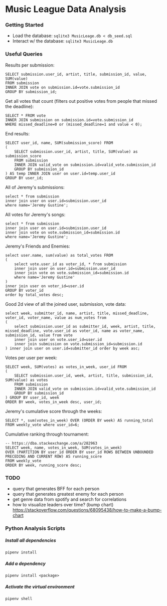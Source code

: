 # Music League Data Analysis

### Getting Started

- Load the database: `sqlite3 MusicLeage.db < db_seed.sql`
- Interact w/ the database: `sqlite3 MusicLeage.db`


### Useful Queries

Results per submission:
```
SELECT submission.user_id, artist, title, submission_id, value, SUM(value)
FROM submission
INNER JOIN vote on submission.id=vote.submission_id
GROUP BY submission_id;
```

Get all votes that count (filters out positive votes from people that missed the deadline):
```
SELECT * FROM vote
INNER JOIN submission on submission.id=vote.submission_id
WHERE missed_deadline=0 or (missed_deadline=1 and value < 0);
```

End results:
```
SELECT user_id, name, SUM(submission_score) FROM
(
	SELECT submission.user_id, artist, title, SUM(value) as submission_score
	FROM submission
	INNER JOIN valid_vote on submission.id=valid_vote.submission_id
	GROUP BY submission_id
) AS temp INNER JOIN user on user.id=temp.user_id
GROUP BY user_id;
```

All of Jeremy's submissions:
```
select * from submission
inner join user on user.id=submission.user_id
where name='Jeremy Gustine';
```

All votes for Jeremy's songs:
```
select * from submission
inner join user on user.id=submission.user_id
inner join vote on vote.submission_id=submission.id
where name='Jeremy Gustine';
```

Jeremy's Friends and Enemies:
```
select user.name, sum(value) as total_votes FROM
(
	select vote.user_id as voter_id, * from submission
	inner join user on user.id=submission.user_id
	inner join vote on vote.submission_id=submission.id
	where name='Jeremy Gustine'
)
inner join user on voter_id=user.id
GROUP BY voter_id
order by total_votes desc;
```

Good 2d view of all the joined user, submission, vote data:
```
select week, submitter_id, name, artist, title, missed_deadline, voter_id, voter_name, value as num_votes from 
(
	select submission.user_id as submitter_id, week, artist, title, missed_deadline, vote.user_id as voter_id, name as voter_name, submission_id, value from vote
	inner join user on vote.user_id=user.id
	inner join submission on vote.submission_id=submission.id
) inner join user on user.id=submitter_id order by week asc;
```

Votes per user per week:
```
SELECT week, SUM(votes) as votes_in_week, user_id FROM
(
    SELECT submission.user_id, week, artist, title, submission_id, SUM(value) as votes
    FROM submission
    INNER JOIN valid_vote on submission.id=valid_vote.submission_id
    GROUP BY submission_id
) GROUP BY user_id, week
ORDER BY week, votes_in_week desc, user_id;
```

Jeremy's cumulative score through the weeks:
```
SELECT *, sum(votes_in_week) OVER (ORDER BY week) AS running_total
FROM weekly_vote where user_id=6;
```

Cumulative ranking through tournament:
```
-- https://dba.stackexchange.com/a/282963
SELECT week, name, votes_in_week, SUM(votes_in_week) 
OVER (PARTITION BY user_id ORDER BY user_id ROWS BETWEEN UNBOUNDED PRECEDING AND CURRENT ROW) AS running_score 
FROM weekly_vote
ORDER BY week, running_score desc;
```

### TODO

- query that generates BFF for each person
- query that generates greatest enemy for each person
- get genre data from spotify and search for correlations
- how to visualize leaders over time? (bump chart) https://stackoverflow.com/questions/68095438/how-to-make-a-bump-chart

### Python Analysis Scripts

##### Install all dependencies

```
pipenv install
```

##### Add a dependency

```
pipenv install <package>
```

##### Activate the virtual environment

```
pipenv shell
```